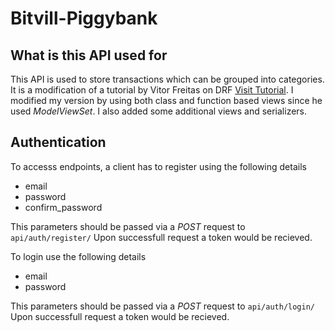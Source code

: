 # Bitvill-Piggybank

## What is this API  used for

This API is used to store transactions which can be grouped into categories. It is a modification of a tutorial by Vitor Freitas on DRF [Visit Tutorial](https://youtube.com/playlist?list=PLLxk3TkuAYnrO32ABtQyw2hLRWt1BUrhj). I modified my version by using both class and function based views since he used *ModelViewSet*. I also added some additional views and serializers.

## Authentication
To accesss endpoints, a client has to register using the following details
* email
* password
* confirm_password


This parameters should be passed via a *POST* request to `api/auth/register/`
Upon successfull request a token would be recieved.

To login use the following details
* email
* password


This parameters should be passed via a *POST* request to `api/auth/login/`
Upon successfull request a token would be recieved.



